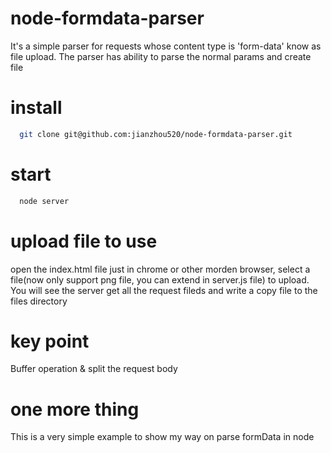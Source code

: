 # node-formdata-parser
It's a simple parser for requests whose content type is 'form-data' know as file upload. The parser has ability to parse the normal params and create file

# install
```bash
  git clone git@github.com:jianzhou520/node-formdata-parser.git
```

# start
```bash
  node server
```

# upload file to use
open the index.html file just in chrome or other morden browser, select a file(now only support png file, you can extend in server.js file) to upload. You will see the server get all the request fileds and write a copy file to the files directory

# key point
Buffer operation & split the request body

# one more thing
This is a very simple example to show my way on parse formData in node